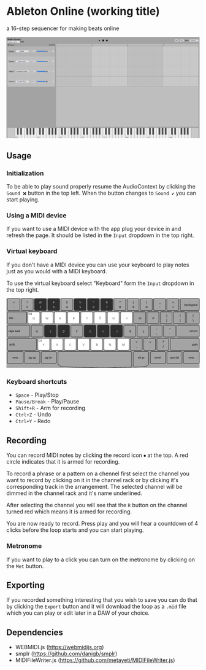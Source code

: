 # Ableton Online (working title)

a 16-step sequencer for making beats online

![Screenshot](images/screenshot.png)

## Usage

### Initialization

To be able to play sound properly resume the AudioContext by clicking the `Sound ❌` button in the top left. 
When the button changes to `Sound ✔` you can start playing.

### Using a MIDI device

If you want to use a MIDI device with the app plug your device in and refresh the page. It should be listed in the `Input` dropdown in the top right.

### Virtual keyboard

If you don't have a MIDI device you can use your keyboard to play notes just as you would with a MIDI keyboard.

To use the virtual keyboard select "Keyboard" form the `Input` dropdown in the top right.

![Keyboard layout](images/keyboard_layout.png)

### Keyboard shortcuts

- `Space` - Play/Stop
- `Pause/Break` - Play/Pause
- `Shift+R` - Arm for recording
- `Ctrl+Z` - Undo
- `Ctrl+Y` - Redo

## Recording

You can record MIDI notes by clicking the record icon `⏺` at the top. A red circle indicates that it is 
armed for recording.

To record a phrase or a pattern on a chennel first select the channel you want to record by clicking on it in the
channel rack or by clicking it's corresponding track in the arrangement. The selected channel will be dimmed in the
channel rack and it's name underlined.

After selecting the channel you will see that the `R` button on the channel turned red which means it is armed for recording.

You are now ready to record. Press play and you will hear a countdown of 4 clicks before the loop starts and you
can start playing.

### Metronome

If you want to play to a click you can turn on the metronome by clicking on the `Met` button.

## Exporting

If you recorded something interesting that you wish to save you can do that by clicking the `Export` button and it will download the loop as a `.mid` file which you can play or edit later in a DAW of your choice.

## Dependencies

- WEBMIDI.js (https://webmidijs.org)
- smplr (https://github.com/danigb/smplr)
- MIDIFileWriter.js (https://github.com/metayeti/MIDIFileWriter.js)
